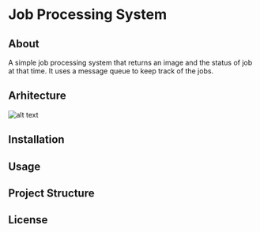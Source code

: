 # Job Processing System

## About

A simple job processing system that returns an image and the status of job at that time. It uses a message queue to keep track of the jobs.

## Arhitecture

![alt text](architecture.png)

## Installation

## Usage

## Project Structure

## License




